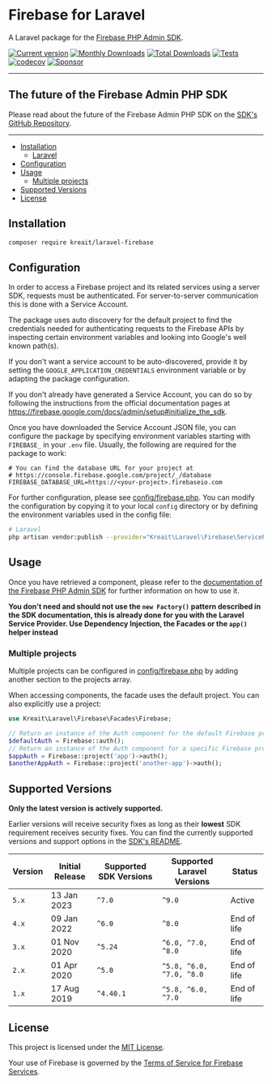 # Firebase for Laravel

A Laravel package for the [Firebase PHP Admin SDK](https://github.com/kreait/firebase-php).

[![Current version](https://img.shields.io/packagist/v/kreait/laravel-firebase.svg?logo=composer)](https://packagist.org/packages/kreait/laravel-firebase)
[![Monthly Downloads](https://img.shields.io/packagist/dm/kreait/laravel-firebase.svg)](https://packagist.org/packages/kreait/laravel-firebase/stats)
[![Total Downloads](https://img.shields.io/packagist/dt/kreait/laravel-firebase.svg)](https://packagist.org/packages/kreait/laravel-firebase/stats)
[![Tests](https://github.com/kreait/laravel-firebase/workflows/Tests/badge.svg?branch=main)](https://github.com/kreait/laravel-firebase/actions)
[![codecov](https://codecov.io/gh/kreait/laravel-firebase/branch/main/graph/badge.svg)](https://codecov.io/gh/kreait/laravel-firebase)
[![Sponsor](https://img.shields.io/static/v1?logo=GitHub&label=Sponsor&message=%E2%9D%A4&color=ff69b4)](https://github.com/sponsors/jeromegamez)

---

## The future of the Firebase Admin PHP SDK

Please read about the future of the Firebase Admin PHP SDK on the
[SDK's GitHub Repository](https://github.com/kreait/firebase-php).

---

- [Installation](#installation)
  - [Laravel](#laravel)
- [Configuration](#configuration)
- [Usage](#usage)
  - [Multiple projects](#multiple-projects)
- [Supported Versions](#supported-versions)
- [License](#license)

## Installation

```bash
composer require kreait/laravel-firebase
```

## Configuration

In order to access a Firebase project and its related services using a server SDK, requests must be authenticated.
For server-to-server communication this is done with a Service Account.

The package uses auto discovery for the default project to find the credentials needed for authenticating requests to
the Firebase APIs by inspecting certain environment variables and looking into Google's well known path(s).

If you don't want a service account to be auto-discovered, provide it by setting the `GOOGLE_APPLICATION_CREDENTIALS`
environment variable or by adapting the package configuration.

If you don't already have generated a Service Account, you can do so by following the instructions from the
official documentation pages at https://firebase.google.com/docs/admin/setup#initialize_the_sdk.

Once you have downloaded the Service Account JSON file, you can configure the package by specifying
environment variables starting with `FIREBASE_` in your `.env` file. Usually, the following are
required for the package to work:

```
# You can find the database URL for your project at
# https://console.firebase.google.com/project/_/database
FIREBASE_DATABASE_URL=https://<your-project>.firebaseio.com
```

For further configuration, please see [config/firebase.php](config/firebase.php). You can modify the configuration
by copying it to your local `config` directory or by defining the environment variables used in the config file:

```bash
# Laravel
php artisan vendor:publish --provider="Kreait\Laravel\Firebase\ServiceProvider" --tag=config
```

## Usage

Once you have retrieved a component, please refer to the [documentation of the Firebase PHP Admin SDK](https://firebase-php.readthedocs.io)
for further information on how to use it.

**You don't need and should not use the `new Factory()` pattern described in the SDK documentation, this is already
done for you with the Laravel Service Provider. Use Dependency Injection, the Facades or the `app()` helper instead**

### Multiple projects

Multiple projects can be configured in [config/firebase.php](config/firebase.php) by adding another section to the projects array.

When accessing components, the facade uses the default project. You can also explicitly use a project:

```php
use Kreait\Laravel\Firebase\Facades\Firebase;

// Return an instance of the Auth component for the default Firebase project
$defaultAuth = Firebase::auth();
// Return an instance of the Auth component for a specific Firebase project
$appAuth = Firebase::project('app')->auth();
$anotherAppAuth = Firebase::project('another-app')->auth();
```

## Supported Versions

**Only the latest version is actively supported.**

Earlier versions will receive security fixes as long as their **lowest** SDK requirement receives security fixes. You
can find the currently supported versions and support options in the [SDK's README](https://github.com/kreait/firebase-php).

| Version | Initial Release | Supported SDK Versions | Supported Laravel Versions | Status      |
|---------|-----------------|------------------------|----------------------------|-------------|
| `5.x`   | 13 Jan 2023     | `^7.0`                 | `^9.0`                     | Active      |
| `4.x`   | 09 Jan 2022     | `^6.0`                 | `^8.0`                     | End of life |
| `3.x`   | 01 Nov 2020     | `^5.24`                | `^6.0, ^7.0, ^8.0`         | End of life |
| `2.x`   | 01 Apr 2020     | `^5.0`                 | `^5.8, ^6.0, ^7.0, ^8.0`   | End of life |
| `1.x`   | 17 Aug 2019     | `^4.40.1`              | `^5.8, ^6.0, ^7.0`         | End of life |

## License

This project is licensed under the [MIT License](LICENSE).

Your use of Firebase is governed by the [Terms of Service for Firebase Services](https://firebase.google.com/terms/).
